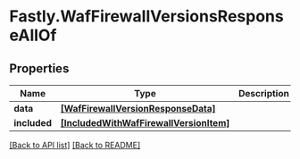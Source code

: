 # Fastly.WafFirewallVersionsResponseAllOf

## Properties

Name | Type | Description | Notes
------------ | ------------- | ------------- | -------------
**data** | [**[WafFirewallVersionResponseData]**](WafFirewallVersionResponseData.md) |  | [optional] 
**included** | [**[IncludedWithWafFirewallVersionItem]**](IncludedWithWafFirewallVersionItem.md) |  | [optional] 



[[Back to API list]](../../README.md#endpoints) [[Back to README]](../../README.md)
